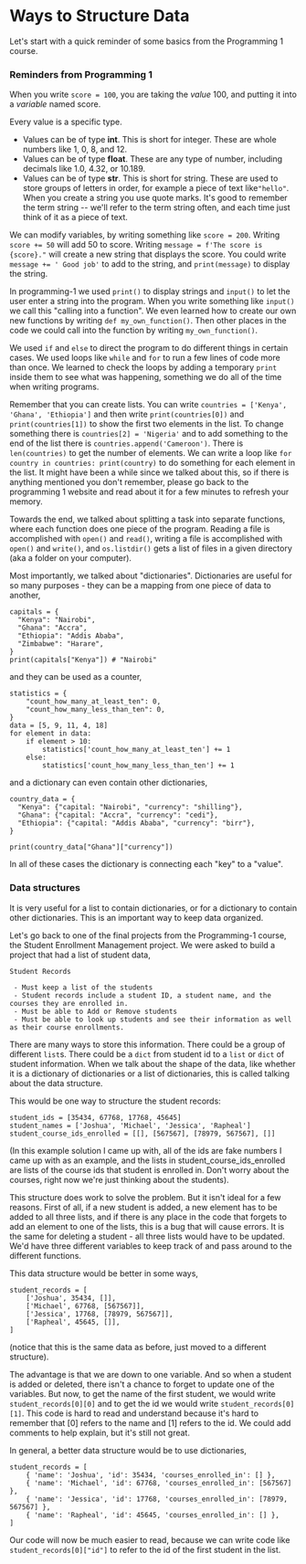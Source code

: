 # Ways to Structure Data

Let's start with a quick reminder of some basics from the Programming 1 course.

### Reminders from Programming 1

When you write `score = 100`, you are taking the *value* 100, and putting it into a *variable* named score.

Every value is a specific type.

* Values can be of type **int**. This is short for integer. These are whole numbers like 1, 0, 8, and 12.
* Values can be of type **float**. These are any type of number, including decimals like 1.0, 4.32, or 10.189.
* Values can be of type **str**. This is short for string. These are used to store groups of letters in order, for example a piece of text like`"hello"`. When you create a string you use quote marks. It's good to remember the term string -- we'll refer to the term string often, and each time just think of it as a piece of text.

We can modify variables, by writing something like `score = 200`. Writing `score += 50` will add 50 to score. Writing `message = f'The score is {score}."` will create a new string that displays the score. You could write `message += ' Good job'` to add to the string, and `print(message)` to display the string.

In programming-1 we used `print()` to display strings and `input()` to let the user enter a string into the program. When you write something like `input()` we call this "calling into a function". We even learned how to create our own new functions by writing `def my_own_function()`.  Then other places in the code we could call into the function by writing `my_own_function()`.

We used `if` and `else` to direct the program to do different things in certain cases. We used loops like `while` and `for` to run a few lines of code more than once. We learned to check the loops by adding a temporary `print` inside them to see what was happening, something we do all of the time when writing programs.

Remember that you can create lists. You can write `countries = ['Kenya', 'Ghana', 'Ethiopia']` and then write `print(countries[0])` and `print(countries[1])` to show the first two elements in the list. To change something there is `countries[2] = 'Nigeria'` and to add something to the end of the list there is `countries.append('Cameroon')`. There is `len(countries)` to get the number of elements. We can write a loop like `for country in countries: print(country)` to do something for each element in the list. It might have been a while since we talked about this, so if there is anything mentioned you don't remember, please go back to the programming 1 website and read about it for a few minutes to refresh your memory.

Towards the end, we talked about splitting a task into separate functions, where each function does one piece of the program. Reading a file is accomplished with `open()` and `read()`, writing a file is accomplished with `open()` and `write()`, and `os.listdir()` gets a list of files in a given directory (aka a folder on your computer).

Most importantly, we talked about "dictionaries". Dictionaries are useful for so many purposes - they can be a mapping from one piece of data to another,

```
capitals = {
  "Kenya": "Nairobi",
  "Ghana": "Accra",
  "Ethiopia": "Addis Ababa",
  "Zimbabwe": "Harare",
}
print(capitals["Kenya"]) # "Nairobi"
```

and they can be used as a counter,

```
statistics = {
    "count_how_many_at_least_ten": 0,
    "count_how_many_less_than_ten": 0,
}
data = [5, 9, 11, 4, 18]
for element in data:
    if element > 10:
        statistics['count_how_many_at_least_ten'] += 1
    else:
        statistics['count_how_many_less_than_ten'] += 1
```

and a dictionary can even contain other dictionaries,

```
country_data = {
  "Kenya": {"capital: "Nairobi", "currency": "shilling"},
  "Ghana": {"capital: "Accra", "currency": "cedi"},
  "Ethiopia": {"capital: "Addis Ababa", "currency": "birr"},
}

print(country_data["Ghana"]["currency"])
```

In all of these cases the dictionary is connecting each "key" to a "value".

### Data structures

It is very useful for a list to contain dictionaries, or for a dictionary to contain other dictionaries. This is an important way to keep data organized.

Let's go back to one of the final projects from the Programming-1 course, the Student Enrollment Management project. We were asked to build a project that had a list of student data,

```
Student Records

 - Must keep a list of the students
 - Student records include a student ID, a student name, and the courses they are enrolled in.
 - Must be able to Add or Remove students
 - Must be able to look up students and see their information as well as their course enrollments.
```

There are many ways to store this information. There could be a group of different `list`s. There could be a `dict` from student id to a `list` or `dict` of student information. When we talk about the shape of the data, like whether it is a dictionary of dictionaries or a list of dictionaries, this is called talking about the data structure.

This would be one way to structure the student records:

```
student_ids = [35434, 67768, 17768, 45645]
student_names = ['Joshua', 'Michael', 'Jessica', 'Rapheal']
student_course_ids_enrolled = [[], [567567], [78979, 567567], []]
```

(In this example solution I came up with, all of the ids are fake numbers I came up with as an example, and the lists in student_course_ids_enrolled are lists of the course ids that student is enrolled in. Don't worry about the courses, right now we're just thinking about the students).

This structure does work to solve the problem. But it isn't ideal for a few reasons. First of all, if a new student is added, a new element has to be added to all three lists, and if there is any place in the code that forgets to add an element to one of the lists, this is a bug that will cause errors. It is the same for deleting a student - all three lists would have to be updated. We'd have three different variables to keep track of and pass around to the different functions. 

This data structure would be better in some ways,

```
student_records = [
    ['Joshua', 35434, []],
    ['Michael', 67768, [567567]],
    ['Jessica', 17768, [78979, 567567]],
    ['Rapheal', 45645, []],
]
```

(notice that this is the same data as before, just moved to a different structure).

The advantage is that we are down to one variable. And so when a student is added or deleted, there isn't a chance to forget to update one of the variables. But now, to get the name of the first student, we would write `student_records[0][0]` and to get the id we would write `student_records[0][1]`. This code is hard to read and understand because it's hard to remember that [0] refers to the name and [1] refers to the id. We could add comments to help explain, but it's still not great.

In general, a better data structure would be to use dictionaries,

```
student_records = [
    { 'name': 'Joshua', 'id': 35434, 'courses_enrolled_in': [] },
    { 'name': 'Michael', 'id': 67768, 'courses_enrolled_in': [567567] },
    { 'name': 'Jessica', 'id': 17768, 'courses_enrolled_in': [78979, 567567] },
    { 'name': 'Rapheal', 'id': 45645, 'courses_enrolled_in': [] },
]
```

Our code will now be much easier to read, because we can write code like `student_records[0]["id"]` to refer to the id of the first student in the list. 


<!--

------------------------------- in progress -------------------------------


quiz: data structure?

Review programming-1, walk through an example reading file from disk
Structuring data: could put it all in a list. But a dict of dicts is better to deal with. Weather api– if searching a list, you would need to traverse everything, which is less organized than weather[‘seattle’][‘12-06-2022’]
Data, like a list of temperatures in the forecast for the next few days

Warm-up with Dictionaries
    We provide map of some capital cities to lat/long, student adds a new entry to the map
    
Warm-up with Reading from a list of weather data

Warm-up with Reading from a dict of weather data

-->